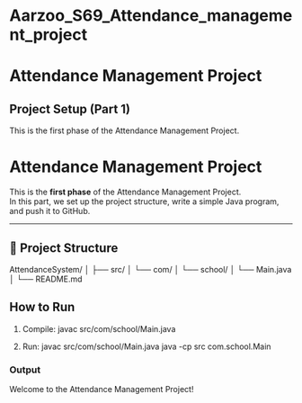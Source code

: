 # Aarzoo_S69_Attendance_management_project

# Attendance Management Project

## Project Setup (Part 1)

This is the first phase of the Attendance Management Project.

# Attendance Management Project

This is the **first phase** of the Attendance Management Project.  
In this part, we set up the project structure, write a simple Java program, and push it to GitHub.

---

## 📂 Project Structure
AttendanceSystem/
│
├── src/
│ └── com/
│ └── school/
│ └── Main.java
│
└── README.md

## How to Run

1. Compile:
javac src/com/school/Main.java

2. Run:
javac src/com/school/Main.java
java -cp src com.school.Main


### Output
Welcome to the Attendance Management Project!